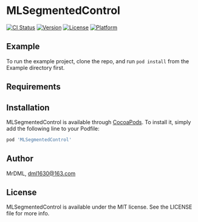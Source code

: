 # MLSegmentedControl

[![CI Status](https://img.shields.io/travis/MrDML/MLSegmentedControl.svg?style=flat)](https://travis-ci.org/MrDML/MLSegmentedControl)
[![Version](https://img.shields.io/cocoapods/v/MLSegmentedControl.svg?style=flat)](https://cocoapods.org/pods/MLSegmentedControl)
[![License](https://img.shields.io/cocoapods/l/MLSegmentedControl.svg?style=flat)](https://cocoapods.org/pods/MLSegmentedControl)
[![Platform](https://img.shields.io/cocoapods/p/MLSegmentedControl.svg?style=flat)](https://cocoapods.org/pods/MLSegmentedControl)

## Example

To run the example project, clone the repo, and run `pod install` from the Example directory first.

## Requirements

## Installation

MLSegmentedControl is available through [CocoaPods](https://cocoapods.org). To install
it, simply add the following line to your Podfile:

```ruby
pod 'MLSegmentedControl'
```

## Author

MrDML, dml1630@163.com

## License

MLSegmentedControl is available under the MIT license. See the LICENSE file for more info.
